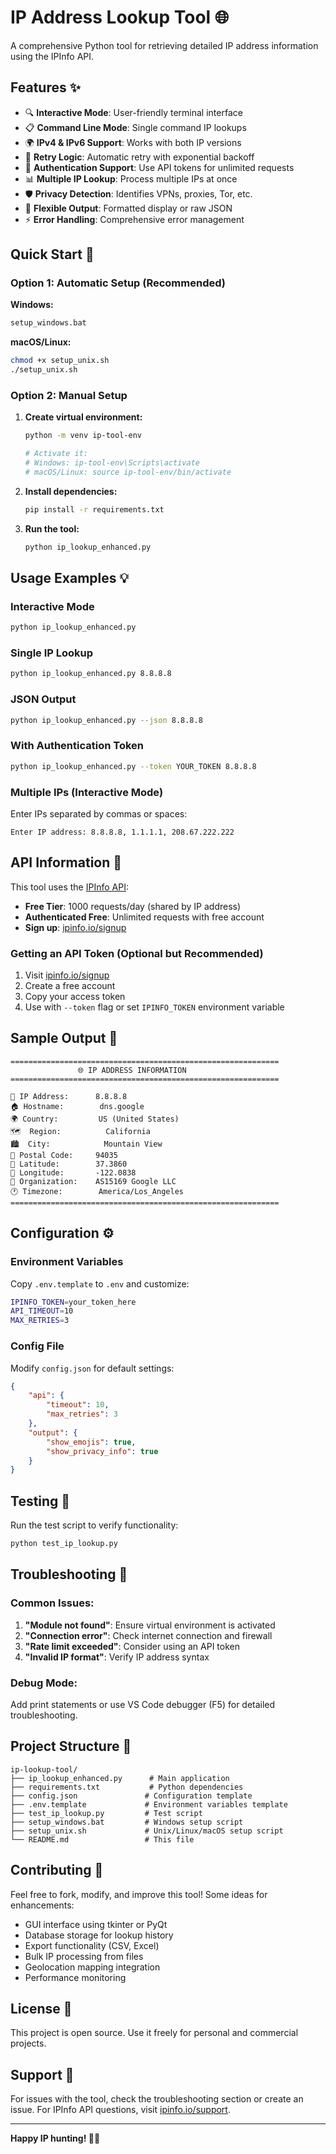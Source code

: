 # IP Address Lookup Tool 🌐

A comprehensive Python tool for retrieving detailed IP address information using the IPInfo API.

## Features ✨

- 🔍 **Interactive Mode**: User-friendly terminal interface
- 📋 **Command Line Mode**: Single command IP lookups  
- 🌍 **IPv4 & IPv6 Support**: Works with both IP versions
- 🔄 **Retry Logic**: Automatic retry with exponential backoff
- 🔐 **Authentication Support**: Use API tokens for unlimited requests
- 📊 **Multiple IP Lookup**: Process multiple IPs at once
- 🛡️ **Privacy Detection**: Identifies VPNs, proxies, Tor, etc.
- 📄 **Flexible Output**: Formatted display or raw JSON
- ⚡ **Error Handling**: Comprehensive error management

## Quick Start 🚀

### Option 1: Automatic Setup (Recommended)

**Windows:**
```cmd
setup_windows.bat
```

**macOS/Linux:**
```bash
chmod +x setup_unix.sh
./setup_unix.sh
```

### Option 2: Manual Setup

1. **Create virtual environment:**
   ```bash
   python -m venv ip-tool-env

   # Activate it:
   # Windows: ip-tool-env\Scripts\activate
   # macOS/Linux: source ip-tool-env/bin/activate
   ```

2. **Install dependencies:**
   ```bash
   pip install -r requirements.txt
   ```

3. **Run the tool:**
   ```bash
   python ip_lookup_enhanced.py
   ```

## Usage Examples 💡

### Interactive Mode
```bash
python ip_lookup_enhanced.py
```

### Single IP Lookup
```bash
python ip_lookup_enhanced.py 8.8.8.8
```

### JSON Output
```bash
python ip_lookup_enhanced.py --json 8.8.8.8
```

### With Authentication Token
```bash
python ip_lookup_enhanced.py --token YOUR_TOKEN 8.8.8.8
```

### Multiple IPs (Interactive Mode)
Enter IPs separated by commas or spaces:
```
Enter IP address: 8.8.8.8, 1.1.1.1, 208.67.222.222
```

## API Information 📡

This tool uses the [IPInfo API](https://ipinfo.io):

- **Free Tier**: 1000 requests/day (shared by IP address)
- **Authenticated Free**: Unlimited requests with free account
- **Sign up**: [ipinfo.io/signup](https://ipinfo.io/signup)

### Getting an API Token (Optional but Recommended)

1. Visit [ipinfo.io/signup](https://ipinfo.io/signup)
2. Create a free account
3. Copy your access token
4. Use with `--token` flag or set `IPINFO_TOKEN` environment variable

## Sample Output 📄

```
============================================================
               🌐 IP ADDRESS INFORMATION
============================================================

📍 IP Address:      8.8.8.8
🏠 Hostname:        dns.google
🌍 Country:         US (United States)
🗺️  Region:          California
🏙️  City:            Mountain View
📮 Postal Code:     94035
📍 Latitude:        37.3860
📍 Longitude:       -122.0838
🏢 Organization:    AS15169 Google LLC
🕐 Timezone:        America/Los_Angeles
============================================================
```

## Configuration ⚙️

### Environment Variables
Copy `.env.template` to `.env` and customize:
```bash
IPINFO_TOKEN=your_token_here
API_TIMEOUT=10
MAX_RETRIES=3
```

### Config File
Modify `config.json` for default settings:
```json
{
    "api": {
        "timeout": 10,
        "max_retries": 3
    },
    "output": {
        "show_emojis": true,
        "show_privacy_info": true
    }
}
```

## Testing 🧪

Run the test script to verify functionality:
```bash
python test_ip_lookup.py
```

## Troubleshooting 🔧

### Common Issues:

1. **"Module not found"**: Ensure virtual environment is activated
2. **"Connection error"**: Check internet connection and firewall
3. **"Rate limit exceeded"**: Consider using an API token
4. **"Invalid IP format"**: Verify IP address syntax

### Debug Mode:
Add print statements or use VS Code debugger (F5) for detailed troubleshooting.

## Project Structure 📁

```
ip-lookup-tool/
├── ip_lookup_enhanced.py      # Main application
├── requirements.txt           # Python dependencies  
├── config.json               # Configuration template
├── .env.template             # Environment variables template
├── test_ip_lookup.py         # Test script
├── setup_windows.bat         # Windows setup script
├── setup_unix.sh             # Unix/Linux/macOS setup script
└── README.md                 # This file
```

## Contributing 🤝

Feel free to fork, modify, and improve this tool! Some ideas for enhancements:

- GUI interface using tkinter or PyQt
- Database storage for lookup history
- Export functionality (CSV, Excel)
- Bulk IP processing from files
- Geolocation mapping integration
- Performance monitoring

## License 📝

This project is open source. Use it freely for personal and commercial projects.

## Support 💬

For issues with the tool, check the troubleshooting section or create an issue.
For IPInfo API questions, visit [ipinfo.io/support](https://ipinfo.io/support).

---

**Happy IP hunting! 🕵️‍♂️**

